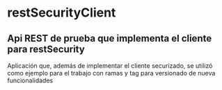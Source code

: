 # restSecurityClient
Api REST de prueba que implementa el cliente para restSecurity
--------------------------------------------------------------

Aplicación que, además de implementar el cliente securizado, se utilizó como ejemplo para el trabajo con ramas y tag para versionado de nueva funcionalidades
